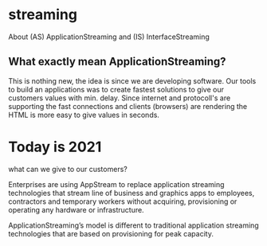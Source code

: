 # streaming
About (AS) ApplicationStreaming and (IS) InterfaceStreaming 

## What exactly mean ApplicationStreaming?

This is nothing new, the idea is since we are developing software.
Our tools to build an applications was to create fastest solutions to give our customers values with min. delay.
Since internet and protocoll's are supporting the fast connections and clients (browsers) are rendering the HTML is more easy to give values in seconds.


# Today is 2021
what can we give to our customers?

Enterprises are using AppStream to replace application streaming technologies that stream line of business and graphics apps to employees, contractors and temporary workers without acquiring, provisioning or operating any hardware or infrastructure.

ApplicationStreaming’s model is different to traditional application streaming technologies that are based on provisioning for peak capacity. 
